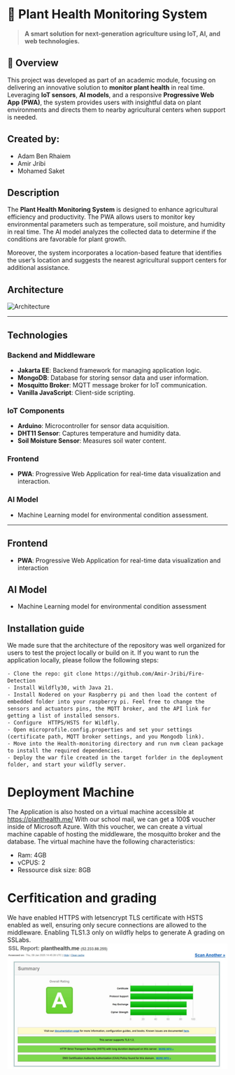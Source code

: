 # 🌱 Plant Health Monitoring System

> **A smart solution for next-generation agriculture using IoT, AI, and web technologies.**

## 🚀 Overview
This project was developed as part of an academic module, focusing on delivering an innovative solution to **monitor plant health** in real time. Leveraging **IoT sensors**, **AI models**, and a responsive **Progressive Web App (PWA)**, the system provides users with insightful data on plant environments and directs them to nearby agricultural centers when support is needed.

## Created by:
- Adam Ben Rhaiem
- Amir Jribi
- Mohamed Saket

## Description

The **Plant Health Monitoring System** is designed to enhance agricultural efficiency and productivity. The PWA allows users to monitor key environmental parameters such as temperature, soil moisture, and humidity in real time. The AI model analyzes the collected data to determine if the conditions are favorable for plant growth. 

Moreover, the system incorporates a location-based feature that identifies the user’s location and suggests the nearest agricultural support centers for additional assistance.
## Architecture

![Architecture](Docs/architecture.jpg)

---

## Technologies

### Backend and Middleware
- **Jakarta EE**: Backend framework for managing application logic.
- **MongoDB**: Database for storing sensor data and user information.
- **Mosquitto Broker**: MQTT message broker for IoT communication.
- **Vanilla JavaScript**: Client-side scripting.

### IoT Components
- **Arduino**: Microcontroller for sensor data acquisition.
- **DHT11 Sensor**: Captures temperature and humidity data.
- **Soil Moisture Sensor**: Measures soil water content.

### Frontend
- **PWA**: Progressive Web Application for real-time data visualization and interaction.

### AI Model
- Machine Learning model for environmental condition assessment.

---

## Frontend
- **PWA**: Progressive Web Application for real-time data visualization and interaction

## AI Model
- Machine Learning model for environmental condition assessment

## Installation guide

We made sure that the architecture of the repository was well organized for users to test the project locally or build on it. If you want to run the application locally, please follow the following steps:

    - Clone the repo: git clone https://github.com/Amir-Jribi/Fire-Detection
    - Install Wildfly30, with Java 21.
    - Install Nodered on your Raspberry pi and then load the content of embedded folder into your raspberry pi. Feel free to change the sensors and actuators pins, the MQTT broker, and the API link for getting a list of installed sensors.
    - Configure  HTTPS/HSTS for Wildfly.
    - Open microprofile.config.properties and set your settings (certificate path, MQTT broker settings, and you Mongodb link).
    - Move into the Health-monitoring directory and run nvm clean package to install the required dependencies.
    - Deploy the war file created in the target forlder in the deployment folder, and start your wildfly server. 
# Deployment Machine
The Application is also hosted on a virtual machine accessible at https://planthealth.me/
With our school mail, we can get a 100$ voucher inside of Microsoft Azure. With this voucher, we can create a virtual machine capable of hosting the middleware, the mosquitto broker and the database. The virtual machine have the following characteristics:
- Ram: 4GB
- vCPUS: 2
- Ressource disk size: 8GB
# Cerfitication and grading
We have enabled HTTPS with letsencrypt TLS certificate with HSTS enabled as well, ensuring only secure connections are allowed to the middleware.
Enabling TLS1.3 only on wildfly helps to generate A grading on SSLabs.
![Alt text](https://github.com/Amir-Jribi/Fire-Detection/blob/main/Docs/SSl%20Report.jpg)
